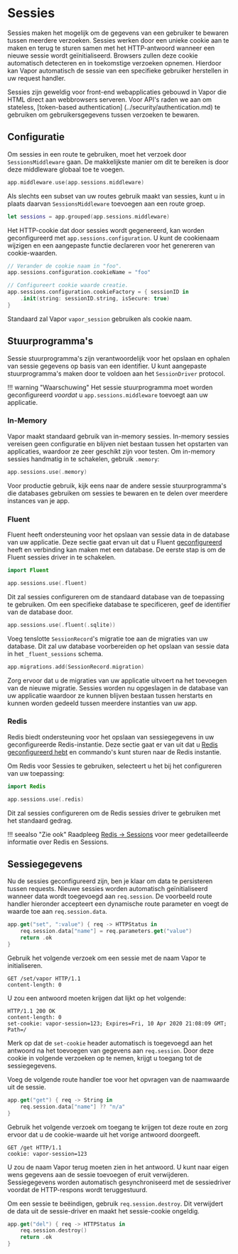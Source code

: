 # Sessies

Sessies maken het mogelijk om de gegevens van een gebruiker te bewaren tussen meerdere verzoeken. Sessies werken door een unieke cookie aan te maken en terug te sturen samen met het HTTP-antwoord wanneer een nieuwe sessie wordt geïnitialiseerd. Browsers zullen deze cookie automatisch detecteren en in toekomstige verzoeken opnemen. Hierdoor kan Vapor automatisch de sessie van een specifieke gebruiker herstellen in uw request handler. 

Sessies zijn geweldig voor front-end webapplicaties gebouwd in Vapor die HTML direct aan webbrowsers serveren. Voor API's raden we aan om stateless, [token-based authentication] (../security/authentication.md) te gebruiken om gebruikersgegevens tussen verzoeken te bewaren.

## Configuratie

Om sessies in een route te gebruiken, moet het verzoek door `SessionsMiddleware` gaan. De makkelijkste manier om dit te bereiken is door deze middleware globaal toe te voegen.

```swift
app.middleware.use(app.sessions.middleware)
```

Als slechts een subset van uw routes gebruik maakt van sessies, kunt u in plaats daarvan `SessionsMiddleware` toevoegen aan een route groep.

```swift
let sessions = app.grouped(app.sessions.middleware)
```

Het HTTP-cookie dat door sessies wordt gegenereerd, kan worden geconfigureerd met `app.sessions.configuration`. U kunt de cookienaam wijzigen en een aangepaste functie declareren voor het genereren van cookie-waarden.

```swift
// Verander de cookie naam in "foo".
app.sessions.configuration.cookieName = "foo"

// Configureert cookie waarde creatie.
app.sessions.configuration.cookieFactory = { sessionID in
    .init(string: sessionID.string, isSecure: true)
}
```

Standaard zal Vapor `vapor_session` gebruiken als cookie naam.

## Stuurprogramma's

Sessie stuurprogramma's zijn verantwoordelijk voor het opslaan en ophalen van sessie gegevens op basis van een identifier. U kunt aangepaste stuurprogramma's maken door te voldoen aan het `SessionDriver` protocol.

!!! warning "Waarschuwing"
	Het sessie stuurprogramma moet worden geconfigureerd _voordat_ u `app.sessions.middleware` toevoegt aan uw applicatie.

### In-Memory

Vapor maakt standaard gebruik van in-memory sessies. In-memory sessies vereisen geen configuratie en blijven niet bestaan tussen het opstarten van applicaties, waardoor ze zeer geschikt zijn voor testen. Om in-memory sessies handmatig in te schakelen, gebruik `.memory`:

```swift
app.sessions.use(.memory)
```

Voor productie gebruik, kijk eens naar de andere sessie stuurprogramma's die databases gebruiken om sessies te bewaren en te delen over meerdere instances van je app.

### Fluent

Fluent heeft ondersteuning voor het opslaan van sessie data in de database van uw applicatie. Deze sectie gaat ervan uit dat u Fluent [geconfigureerd](../fluent/overview.md) heeft en verbinding kan maken met een database. De eerste stap is om de Fluent sessies driver in te schakelen.

```swift
import Fluent

app.sessions.use(.fluent)
```

Dit zal sessies configureren om de standaard database van de toepassing te gebruiken. Om een specifieke database te specificeren, geef de identifier van de database door.

```swift
app.sessions.use(.fluent(.sqlite))
```

Voeg tenslotte `SessionRecord`'s migratie toe aan de migraties van uw database. Dit zal uw database voorbereiden op het opslaan van sessie data in het `_fluent_sessions` schema.

```swift
app.migrations.add(SessionRecord.migration)
```

Zorg ervoor dat u de migraties van uw applicatie uitvoert na het toevoegen van de nieuwe migratie. Sessies worden nu opgeslagen in de database van uw applicatie waardoor ze kunnen blijven bestaan tussen herstarts en kunnen worden gedeeld tussen meerdere instanties van uw app.

### Redis

Redis biedt ondersteuning voor het opslaan van sessiegegevens in uw geconfigureerde Redis-instantie. Deze sectie gaat er van uit dat u [Redis geconfigureerd hebt](../redis/overview.md) en commando's kunt sturen naar de Redis instantie.

Om Redis voor Sessies te gebruiken, selecteert u het bij het configureren van uw toepassing:

```swift
import Redis

app.sessions.use(.redis)
```

Dit zal sessies configureren om de Redis sessies driver te gebruiken met het standaard gedrag.

!!! seealso "Zie ook"
    Raadpleeg [Redis &rarr; Sessions](../redis/sessions.md) voor meer gedetailleerde informatie over Redis en Sessions.

## Sessiegegevens

Nu de sessies geconfigureerd zijn, ben je klaar om data te persisteren tussen requests. Nieuwe sessies worden automatisch geïnitialiseerd wanneer data wordt toegevoegd aan `req.session`. De voorbeeld route handler hieronder accepteert een dynamische route parameter en voegt de waarde toe aan `req.session.data`.

```swift
app.get("set", ":value") { req -> HTTPStatus in
    req.session.data["name"] = req.parameters.get("value")
    return .ok
}
```

Gebruik het volgende verzoek om een sessie met de naam Vapor te initialiseren.

```http
GET /set/vapor HTTP/1.1
content-length: 0
```

U zou een antwoord moeten krijgen dat lijkt op het volgende:

```http
HTTP/1.1 200 OK
content-length: 0
set-cookie: vapor-session=123; Expires=Fri, 10 Apr 2020 21:08:09 GMT; Path=/
```

Merk op dat de `set-cookie` header automatisch is toegevoegd aan het antwoord na het toevoegen van gegevens aan `req.session`. Door deze cookie in volgende verzoeken op te nemen, krijgt u toegang tot de sessiegegevens.

Voeg de volgende route handler toe voor het opvragen van de naamwaarde uit de sessie.

```swift
app.get("get") { req -> String in
    req.session.data["name"] ?? "n/a"
}
```

Gebruik het volgende verzoek om toegang te krijgen tot deze route en zorg ervoor dat u de cookie-waarde uit het vorige antwoord doorgeeft.

```http
GET /get HTTP/1.1
cookie: vapor-session=123
```

U zou de naam Vapor terug moeten zien in het antwoord. U kunt naar eigen wens gegevens aan de sessie toevoegen of eruit verwijderen. Sessiegegevens worden automatisch gesynchroniseerd met de sessiedriver voordat de HTTP-respons wordt teruggestuurd. 

Om een sessie te beëindigen, gebruik `req.session.destroy`. Dit verwijdert de data uit de sessie-driver en maakt het sessie-cookie ongeldig. 

```swift
app.get("del") { req -> HTTPStatus in
    req.session.destroy()
    return .ok
}
```
